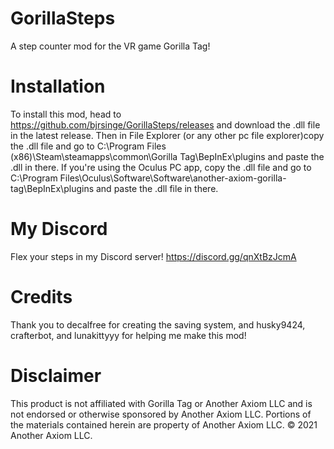 # GorillaSteps
A step counter mod for the VR game Gorilla Tag!

# Installation 
To install this mod, head to https://github.com/bjrsinge/GorillaSteps/releases and download the .dll file
in the latest release. Then in File Explorer (or any other pc file explorer)copy the .dll file and go to
C:\Program Files (x86)\Steam\steamapps\common\Gorilla Tag\BepInEx\plugins and paste the .dll in there. If
you're using the Oculus PC app, copy the .dll file and go to C:\Program Files\Oculus\Software\Software\another-axiom-gorilla-tag\BepInEx\plugins
and paste the .dll file in there.

# My Discord
Flex your steps in my Discord server! https://discord.gg/qnXtBzJcmA

# Credits
Thank you to decalfree for creating the saving system, and husky9424, crafterbot, and lunakittyyy for helping me make this mod!

# Disclaimer
This product is not affiliated with Gorilla Tag or Another Axiom LLC and is not endorsed or otherwise sponsored by Another Axiom LLC. Portions of the materials contained herein are property of Another Axiom LLC. © 2021 Another Axiom LLC.